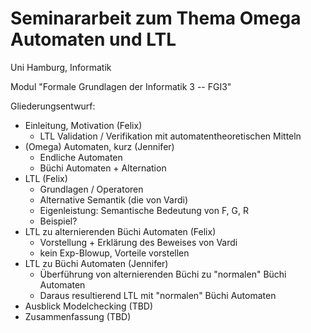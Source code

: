 # Seminararbeit zum Thema Omega Automaten und LTL

Uni Hamburg, Informatik

Modul "Formale Grundlagen der Informatik 3 -- FGI3" 

Gliederungsentwurf:

* Einleitung, Motivation                                    (Felix)
  * LTL Validation / Verifikation mit automatentheoretischen Mitteln 
* (Omega) Automaten, kurz                                   (Jennifer)
  * Endliche Automaten
  * Büchi Automaten + Alternation
* LTL                                                       (Felix)
  * Grundlagen / Operatoren
  * Alternative Semantik (die von Vardi)
  * Eigenleistung: Semantische Bedeutung von F, G, R
  * Beispiel?
* LTL zu alternierenden Büchi Automaten                     (Felix)
  * Vorstellung + Erklärung des Beweises von Vardi
  * kein Exp-Blowup, Vorteile vorstellen
* LTL zu Büchi Automaten                                    (Jennifer)
  * Überführung von alternierenden Büchi zu "normalen" Büchi Automaten 
  * Daraus resultierend LTL mit "normalen" Büchi Automaten
* Ausblick Modelchecking                                    (TBD)          
* Zusammenfassung                                           (TBD)


